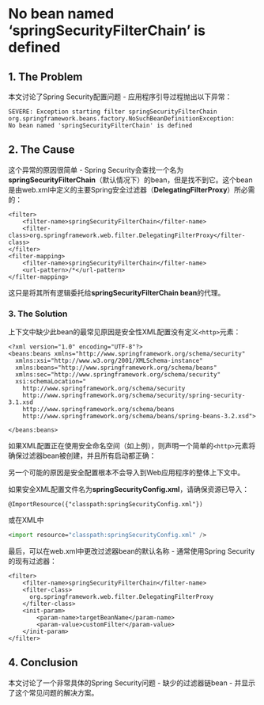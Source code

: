# **No bean named ‘springSecurityFilterChain’ is defined**


## **1. The Problem**

本文讨论了Spring Security配置问题 - 应用程序引导过程抛出以下异常：

``` stylus
SEVERE: Exception starting filter springSecurityFilterChain
org.springframework.beans.factory.NoSuchBeanDefinitionException: 
No bean named 'springSecurityFilterChain' is defined
```

## **2. The Cause**

这个异常的原因很简单 - Spring Security会查找一个名为**springSecurityFilterChain**（默认情况下）的bean，但是找不到它。这个bean是由web.xml中定义的主要Spring安全过滤器（**DelegatingFilterProxy**）所必需的：

``` stylus
<filter>
    <filter-name>springSecurityFilterChain</filter-name>
    <filter-class>org.springframework.web.filter.DelegatingFilterProxy</filter-class>
</filter>
<filter-mapping>
    <filter-name>springSecurityFilterChain</filter-name>
    <url-pattern>/*</url-pattern>
</filter-mapping>
```
这只是将其所有逻辑委托给**springSecurityFilterChain bean**的代理。


### **3. The Solution**

上下文中缺少此bean的最常见原因是安全性XML配置没有定义`<http>`元素：


``` vbscript-html
<?xml version="1.0" encoding="UTF-8"?>
<beans:beans xmlns="http://www.springframework.org/schema/security"
  xmlns:xsi="http://www.w3.org/2001/XMLSchema-instance"
  xmlns:beans="http://www.springframework.org/schema/beans"
  xmlns:sec="http://www.springframework.org/schema/security"
  xsi:schemaLocation="
    http://www.springframework.org/schema/security
    http://www.springframework.org/schema/security/spring-security-3.1.xsd
    http://www.springframework.org/schema/beans
    http://www.springframework.org/schema/beans/spring-beans-3.2.xsd">
 
</beans:beans>
```
如果XML配置正在使用安全命名空间（如上例），则声明一个简单的`<http>`元素将确保过滤器bean被创建，并且所有启动都正确：

另一个可能的原因是安全配置根本不会导入到Web应用程序的整体上下文中。

如果安全XML配置文件名为**springSecurityConfig.xml**，请确保资源已导入：

``` stylus
@ImportResource({"classpath:springSecurityConfig.xml"})
```
或在XML中

``` nix
<import resource="classpath:springSecurityConfig.xml" />
```

最后，可以在web.xml中更改过滤器bean的默认名称 - 通常使用Spring Security的现有过滤器：

``` livecodeserver
<filter>
    <filter-name>springSecurityFilterChain</filter-name>
    <filter-class>
      org.springframework.web.filter.DelegatingFilterProxy
    </filter-class>
    <init-param>
        <param-name>targetBeanName</param-name>
        <param-value>customFilter</param-value>
    </init-param>
</filter>
```

## **4. Conclusion**

本文讨论了一个非常具体的Spring Security问题 - 缺少的过滤器链bean - 并显示了这个常见问题的解决方案。
